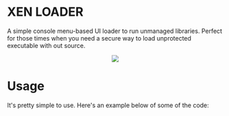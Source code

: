 # XEN LOADER
A simple console menu-based UI loader to run unmanaged libraries. Perfect for those times when you need a secure way to load unprotected executable with out source.

<p align="center">
  <img  src="Preview.gif">
</p>

# Usage
It's pretty simple to use. Here's an example below of some of the code:

